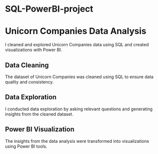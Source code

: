 # SQL-PowerBI-project
# Unicorn Companies Data Analysis

I cleaned and explored Unicorn Companies data using SQL and created visualizations with Power BI.

## Data Cleaning

The dataset of Unicorn Companies was cleaned using SQL to ensure data quality and consistency.

## Data Exploration

I conducted data exploration by asking relevant questions and generating insights from the cleaned dataset.

## Power BI Visualization

The insights from the data analysis were transformed into visualizations using Power BI tools.
